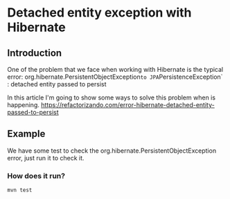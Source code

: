 # Detached entity exception with Hibernate

## Introduction 

One of the problem that we face when working with Hibernate is the typical error: 
org.hibernate.PersistentObjectException` to JPA `PersistenceException` : detached entity passed to persist

In this article I'm going to show some ways to solve this problem when is happening.
https://refactorizando.com/error-hibernate-detached-entity-passed-to-persist

## Example

We have some test to check the org.hibernate.PersistentObjectException error, just run it to check it.

### How does it run?

    mvn test


